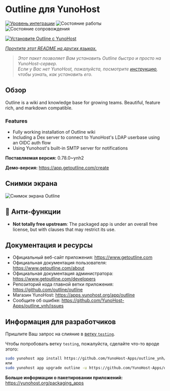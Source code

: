 <!--
Важно: этот README был автоматически сгенерирован <https://github.com/YunoHost/apps/tree/master/tools/readme_generator>
Он НЕ ДОЛЖЕН редактироваться вручную.
-->

# Outline для YunoHost

[![Уровень интеграции](https://dash.yunohost.org/integration/outline.svg)](https://ci-apps.yunohost.org/ci/apps/outline/) ![Состояние работы](https://ci-apps.yunohost.org/ci/badges/outline.status.svg) ![Состояние сопровождения](https://ci-apps.yunohost.org/ci/badges/outline.maintain.svg)

[![Установите Outline с YunoHost](https://install-app.yunohost.org/install-with-yunohost.svg)](https://install-app.yunohost.org/?app=outline)

*[Прочтите этот README на других языках.](./ALL_README.md)*

> *Этот пакет позволяет Вам установить Outline быстро и просто на YunoHost-сервер.*  
> *Если у Вас нет YunoHost, пожалуйста, посмотрите [инструкцию](https://yunohost.org/install), чтобы узнать, как установить его.*

## Обзор

Outline is a wiki and knowledge base for growing teams. Beautiful, feature rich, and markdown compatible.

### Features

- Fully working installation of Outline wiki
- Including a Dex server to connect to YunoHost's LDAP userbase using an OIDC auth flow
- Using Yunohost's built-in SMTP server for notifications


**Поставляемая версия:** 0.78.0~ynh2

**Демо-версия:** <https://app.getoutline.com/create>

## Снимки экрана

![Снимок экрана Outline](./doc/screenshots/screenshot.png)

## :red_circle: Анти-функции

- **Not totally free upstream**: The packaged app is under an overall free license, but with clauses that may restrict its use.

## Документация и ресурсы

- Официальный веб-сайт приложения: <https://www.getoutline.com>
- Официальная документация пользователя: <https://www.getoutline.com/about>
- Официальная документация администратора: <https://www.getoutline.com/developers>
- Репозиторий кода главной ветки приложения: <https://github.com/outline/outline>
- Магазин YunoHost: <https://apps.yunohost.org/app/outline>
- Сообщите об ошибке: <https://github.com/YunoHost-Apps/outline_ynh/issues>

## Информация для разработчиков

Пришлите Ваш запрос на слияние в [ветку `testing`](https://github.com/YunoHost-Apps/outline_ynh/tree/testing).

Чтобы попробовать ветку `testing`, пожалуйста, сделайте что-то вроде этого:

```bash
sudo yunohost app install https://github.com/YunoHost-Apps/outline_ynh/tree/testing --debug
или
sudo yunohost app upgrade outline -u https://github.com/YunoHost-Apps/outline_ynh/tree/testing --debug
```

**Больше информации о пакетировании приложений:** <https://yunohost.org/packaging_apps>

